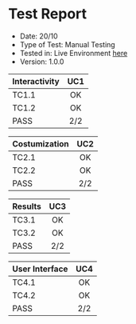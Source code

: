 # Test Report
* Date: 20/10
* Type of Test: Manual Testing
* Tested in: Live Environment [here](https://times-tables-test.netlify.app/)
* Version: 1.0.0

| Interactivity | UC1 |
| --------- |:----:|
| TC1.1     | OK |
| TC1.2     | OK |
| PASS      | 2/2 |

| Costumization | UC2 |
| --------- |:----:|
| TC2.1     | OK |
| TC2.2     | OK |
| PASS      | 2/2 |

| Results | UC3 |
| --------- |:----:|
| TC3.1     | OK |
| TC3.2     | OK |
| PASS      | 2/2 |

| User Interface | UC4 |
| --------- |:----:|
| TC4.1     | OK |
| TC4.2     | OK |
| PASS      | 2/2 |